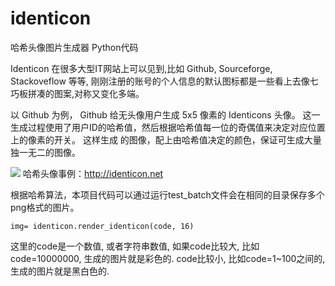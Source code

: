 # identicon
哈希头像图片生成器 Python代码

Identicon 在很多大型IT网站上可以见到,比如 Github, Sourceforge, Stackoveflow 等等,
 刚刚注册的账号的个人信息的默认图标​都​是​一​些​看​上​去​像​七​巧​板​拼​凑​的​图​案​,​对​称​又​变​化​多​端​。

以 Github 为例， Github 给无头像用户生成 5x5 像素的 Identicons 头像。
这一生成过程使用了用户ID的哈希值，然后根据哈希值每一位的奇偶值来决定对应位置上的像素的开关。
这样生成 的图像，配上由哈希值决定的颜色，保证可生成大量独一无二的图像。



![](http://identicon.net/img/identicon.png)
哈希头像事例：http://identicon.net

根据哈希算法，本项目代码可以通过运行test_batch文件会在相同的目录保存多个png格式的图片。
````
img= identicon.render_identicon(code, 16)
````
这里的code是一个数值, 或者字符串数值, 如果code比较大, 比如code=10000000, 生成的图片就是彩色的.
code比较小, 比如code=1~100之间的, 生成的图片就是黑白色的.
